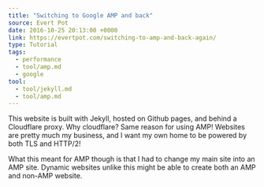 ```yaml
---
title: "Switching to Google AMP and back"
source: Evert Pot
date: 2016-10-25 20:13:00 +0000
link: https://evertpot.com/switching-to-amp-and-back-again/
type: Tutorial
tags:
  - performance
  - tool/amp.md
  - google
tool:
  - tool/jekyll.md
  - tool/amp.md
---
```

This website is built with Jekyll, hosted on Github pages, and behind a Cloudflare proxy. Why cloudflare? Same reason for using AMP! Websites are pretty much my business, and I want my own home to be powered by both TLS and HTTP/2!

What this meant for AMP though is that I had to change my main site into an AMP site. Dynamic websites unlike this might be able to create both an AMP and non-AMP website.
